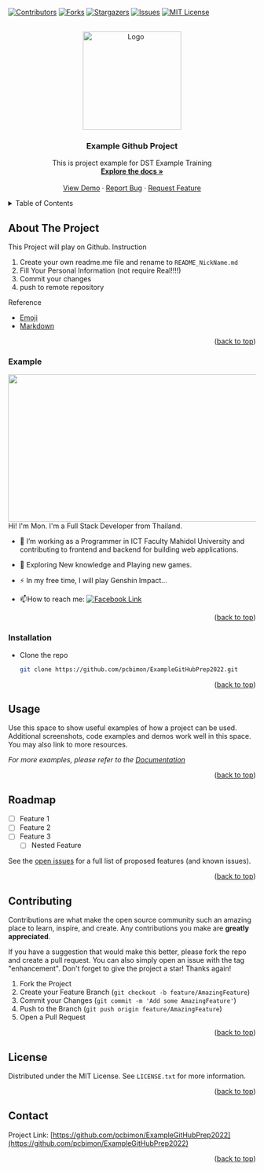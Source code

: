<div id="top"></div>
<!--
*** Thanks for checking out the Best-README-Template. If you have a suggestion
*** that would make this better, please fork the repo and create a pull request
*** or simply open an issue with the tag "enhancement".
*** Don't forget to give the project a star!
*** Thanks again! Now go create something AMAZING! :D
-->



<!-- PROJECT SHIELDS -->
<!--
*** I'm using markdown "reference style" links for readability.
*** Reference links are enclosed in brackets [ ] instead of parentheses ( ).
*** See the bottom of this document for the declaration of the reference variables
*** for contributors-url, forks-url, etc. This is an optional, concise syntax you may use.
*** https://www.markdownguide.org/basic-syntax/#reference-style-links
-->
[![Contributors][contributors-shield]][contributors-url]
[![Forks][forks-shield]][forks-url]
[![Stargazers][stars-shield]][stars-url]
[![Issues][issues-shield]][issues-url]
[![MIT License][license-shield]][license-url]



<!-- PROJECT LOGO -->
<br />
<div align="center">
  <a href="https://github.com/pcbimon/ExampleGitHubPrep2022">
    <img src="https://pbs.twimg.com/media/ErGRRIFXcAIhctR.png" alt="Logo" width="200" height="200">
  </a>

<h3 align="center">Example Github Project</h3>

  <p align="center">
    This is project example for DST Example Training
    <br />
    <a href="https://github.com/pcbimon/ExampleGitHubPrep2022"><strong>Explore the docs »</strong></a>
    <br />
    <br />
    <a href="https://github.com/pcbimon/ExampleGitHubPrep2022">View Demo</a>
    ·
    <a href="https://github.com/pcbimon/ExampleGitHubPrep2022/issues">Report Bug</a>
    ·
    <a href="https://github.com/pcbimon/ExampleGitHubPrep2022/issues">Request Feature</a>
  </p>
</div>



<!-- TABLE OF CONTENTS -->
<details>
  <summary>Table of Contents</summary>
  <ol>
    <li>
      <a href="#about-the-project">About The Project</a>
      <ul>
        <li><a href="#built-with">Built With</a></li>
      </ul>
    </li>
    <li>
      <a href="#getting-started">Getting Started</a>
      <ul>
        <li><a href="#prerequisites">Prerequisites</a></li>
        <li><a href="#installation">Installation</a></li>
      </ul>
    </li>
    <li><a href="#usage">Usage</a></li>
    <li><a href="#roadmap">Roadmap</a></li>
    <li><a href="#contributing">Contributing</a></li>
    <li><a href="#license">License</a></li>
    <li><a href="#contact">Contact</a></li>
    <li><a href="#acknowledgments">Acknowledgments</a></li>
  </ol>
</details>



<!-- ABOUT THE PROJECT -->
## About The Project

This Project will play on Github.
Instruction
1. Create your own readme.me file and rename to `README_NickName.md`
2. Fill Your Personal Information (not require Real!!!!)
3. Commit your changes
4. push to remote repository


Reference
- [Emoji](https://www.webfx.com/tools/emoji-cheat-sheet/)
- [Markdown](https://github.com/adam-p/markdown-here/wiki/Markdown-Cheatsheet)

<p align="right">(<a href="#top">back to top</a>)</p>



### Example
<div align="center">
  <img src="https://media.giphy.com/media/dWesBcTLavkZuG35MI/giphy.gif" width="600" height="300"/>
</div>
Hi! I'm Mon. I'm a Full Stack Developer from Thailand.

- :telescope: I’m working as a Programmer in ICT Faculty Mahidol University and contributing to frontend and backend for building web applications.

- :seedling: Exploring New knowledge and Playing new games. 

- :zap: In my free time, I will play Genshin Impact...

- :mailbox:How to reach me: [![Facebook Link](https://img.shields.io/badge/-facebook-blue?style=flat&logo=Facebook&logoColor=white)](https://www.facebook.com/bm.dekkaset/)

<p align="right">(<a href="#top">back to top</a>)</p>


### Installation

- Clone the repo
   ```sh
   git clone https://github.com/pcbimon/ExampleGitHubPrep2022.git
   ```

<p align="right">(<a href="#top">back to top</a>)</p>



<!-- USAGE EXAMPLES -->
## Usage

Use this space to show useful examples of how a project can be used. Additional screenshots, code examples and demos work well in this space. You may also link to more resources.

_For more examples, please refer to the [Documentation](https://example.com)_

<p align="right">(<a href="#top">back to top</a>)</p>



<!-- ROADMAP -->
## Roadmap

- [ ] Feature 1
- [ ] Feature 2
- [ ] Feature 3
    - [ ] Nested Feature

See the [open issues](https://github.com/pcbimon/ExampleGitHubPrep2022/issues) for a full list of proposed features (and known issues).

<p align="right">(<a href="#top">back to top</a>)</p>



<!-- CONTRIBUTING -->
## Contributing

Contributions are what make the open source community such an amazing place to learn, inspire, and create. Any contributions you make are **greatly appreciated**.

If you have a suggestion that would make this better, please fork the repo and create a pull request. You can also simply open an issue with the tag "enhancement".
Don't forget to give the project a star! Thanks again!

1. Fork the Project
2. Create your Feature Branch (`git checkout -b feature/AmazingFeature`)
3. Commit your Changes (`git commit -m 'Add some AmazingFeature'`)
4. Push to the Branch (`git push origin feature/AmazingFeature`)
5. Open a Pull Request

<p align="right">(<a href="#top">back to top</a>)</p>



<!-- LICENSE -->
## License

Distributed under the MIT License. See `LICENSE.txt` for more information.

<p align="right">(<a href="#top">back to top</a>)</p>



<!-- CONTACT -->
## Contact

Project Link: [https://github.com/pcbimon/ExampleGitHubPrep2022](https://github.com/pcbimon/ExampleGitHubPrep2022)

<p align="right">(<a href="#top">back to top</a>)</p>




<!-- MARKDOWN LINKS & IMAGES -->
<!-- https://www.markdownguide.org/basic-syntax/#reference-style-links -->
[contributors-shield]: https://img.shields.io/github/contributors/pcbimon/ExampleGitHubPrep2022.svg?style=for-the-badge
[contributors-url]: https://github.com/pcbimon/ExampleGitHubPrep2022/graphs/contributors
[forks-shield]: https://img.shields.io/github/forks/pcbimon/ExampleGitHubPrep2022.svg?style=for-the-badge
[forks-url]: https://github.com/pcbimon/ExampleGitHubPrep2022/network/members
[stars-shield]: https://img.shields.io/github/stars/pcbimon/ExampleGitHubPrep2022.svg?style=for-the-badge
[stars-url]: https://github.com/pcbimon/ExampleGitHubPrep2022/stargazers
[issues-shield]: https://img.shields.io/github/issues/pcbimon/ExampleGitHubPrep2022.svg?style=for-the-badge
[issues-url]: https://github.com/pcbimon/ExampleGitHubPrep2022/issues
[license-shield]: https://img.shields.io/github/license/pcbimon/ExampleGitHubPrep2022.svg?style=for-the-badge
[license-url]: https://github.com/pcbimon/ExampleGitHubPrep2022/blob/master/LICENSE.txt
[linkedin-shield]: https://img.shields.io/badge/-LinkedIn-black.svg?style=for-the-badge&logo=linkedin&colorB=555
[product-screenshot]: images/screenshot.png
